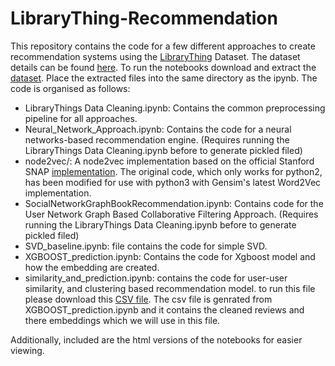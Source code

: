 # LibraryThing-Recommendation

This repository contains the code for a few different approaches to create recommendation systems using the [LibraryThing](https://www.librarything.com/home) Dataset. The dataset details can be found [here](https://cseweb.ucsd.edu//~jmcauley/datasets.html#social_data). To run the notebooks download and extract the [dataset](https://drive.google.com/file/d/1wgXv14TyrRD5DH6ZfJqApFymQv7_vuho/view?usp=share_link). Place the extracted files into the same directory as the ipynb. The code is organised as follows:
* LibraryThings Data Cleaning.ipynb: Contains the common preprocessing pipeline for all approaches.
* Neural_Network_Approach.ipynb: Contains the code for a neural networks-based recommendation engine. (Requires running the LibraryThings Data Cleaning.ipynb before to generate pickled filed)
* node2vec/: A node2vec implementation based on the official Stanford SNAP [implementation](https://github.com/aditya-grover/node2vec). The original code, which only works for python2, has been modified for use with python3 with Gensim's latest Word2Vec implementation.
* SocialNetworkGraphBookRecommendation.ipynb: Contains code for the User Network Graph Based Collaborative Filtering Approach. (Requires running the LibraryThings Data Cleaning.ipynb before to generate pickled filed)
* SVD_baseline.ipynb: file contains the code for simple SVD.
* XGBOOST_prediction.ipynb: Contains the code for Xgboost model and how the embedding are created.
* similarity_and_prediction.ipynb: contains the code for user-user similarity, and clustering based recommendation model. to run this file please download this [CSV file]([https://www.google.com](https://drive.google.com/file/d/1guD-1anJCD0dDTRmoQD62ixhLfFwFKnd/view?usp=sharing)). 
The csv file is genrated from XGBOOST_prediction.ipynb and it contains the cleaned reviews and there embeddings which we will use in this file.

Additionally, included are the html versions of the notebooks for easier viewing.
